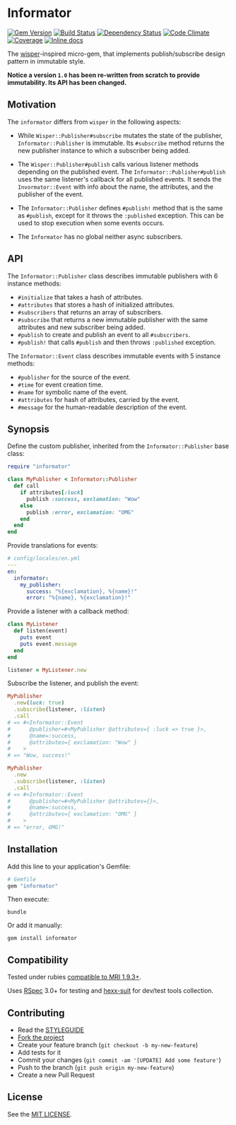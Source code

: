Informator
==========

[![Gem Version](https://img.shields.io/gem/v/informator.svg?style=flat)][gem]
[![Build Status](https://img.shields.io/travis/nepalez/informator/master.svg?style=flat)][travis]
[![Dependency Status](https://img.shields.io/gemnasium/nepalez/informator.svg?style=flat)][gemnasium]
[![Code Climate](https://img.shields.io/codeclimate/github/nepalez/informator.svg?style=flat)][codeclimate]
[![Coverage](https://img.shields.io/coveralls/nepalez/informator.svg?style=flat)][coveralls]
[![Inline docs](http://inch-ci.org/github/nepalez/informator.svg)][inch]

[codeclimate]: https://codeclimate.com/github/nepalez/informator
[coveralls]: https://coveralls.io/r/nepalez/informator
[gem]: https://rubygems.org/gems/informator
[gemnasium]: https://gemnasium.com/nepalez/informator
[travis]: https://travis-ci.org/nepalez/informator
[inch]: https://inch-ci.org/github/nepalez/informator

The [wisper]-inspired micro-gem, that implements publish/subscribe design pattern in immutable style.

**Notice a version `1.0` has been re-written from scratch to provide immutability. Its API has been changed.**

Motivation
----------

The `informator` differs from `wisper` in the following aspects:

* While `Wisper::Publisher#subscribe` mutates the state of the publisher, `Informator::Publisher` is immutable.
  Its `#subscribe` method returns the new publisher instance to which a subscriber being added.

* The `Wisper::Publisher#publish` calls various listener methods depending on the published event.
  The `Informator::Publisher#publish` uses the same listener's callback for all published events. It sends the `Invormator::Event` with info about the name, the attributes, and the publisher of the event.

* The `Informator::Publisher` defines `#publish!` method that is the same as `#publish`, except for it throws the `:published` exception.
  This can be used to stop execution when some events occurs.

* The `Informator` has no global neither async subscribers.

[wisper]: https://github.com/krisleech/wisper

API
---

The `Informator::Publisher` class describes immutable publishers with 6 instance methods:

* `#initialize` that takes a hash of attributes.
* `#attributes` that stores a hash of initialized attributes.
* `#subscribers` that returns an array of subscribers.
* `#subscribe` that returns a new immutable publisher with the same attributes and new subscriber being added.
* `#publish` to create and publish an event to all `#subscribers`.
* `#publish!` that calls `#publish` and then throws `:published` exception.

The `Informator::Event` class describes immutable events with 5 instance methods:

* `#publisher` for the source of the event.
* `#time` for event creation time.
* `#name` for symbolic name of the event.
* `#attributes` for hash of attributes, carried by the event.
* `#message` for the human-readable description of the event.

Synopsis
--------

Define the custom publisher, inherited from the `Informator::Publisher` base class:

```ruby
require "informator"

class MyPublisher < Informator::Publisher
  def call
    if attributes[:luck]
      publish :success, exclamation: "Wow"
    else
      publish :error, exclamation: "OMG"
    end
  end
end
```

Provide translations for events:

```yaml
# config/locales/en.yml
---
en:
  informator:
    my_publisher:
      success: "%{exclamation}, %{name}!"
      error: "%{name}, %{exclamation}!"
```

Provide a listener with a callback method:

```ruby
class MyListener
  def listen(event)
    puts event
    puts event.message
  end
end

listener = MyListener.new
```

Subscribe the listener, and publish the event:

```ruby
MyPublisher
  .new(luck: true)
  .subscribe(listener, :listen)
  .call
# => #<Informator::Event
#      @publisher=#<MyPublisher @attributes={ :luck => true }>,
#      @name=:success,
#      @attributes={ exclamation: "Wow" }
#    >
# => "Wow, success!"
```

```ruby
MyPublisher
  .new
  .subscribe(listener, :listen)
  .call
# => #<Informator::Event
#      @publisher=#<MyPublisher @attributes={}>,
#      @name=:success,
#      @attributes={ exclamation: "OMG" }
#    >
# => "error, OMG!"
```

Installation
------------

Add this line to your application's Gemfile:

```ruby
# Gemfile
gem "informator"
```

Then execute:

```
bundle
```

Or add it manually:

```
gem install informator
```

Compatibility
-------------

Tested under rubies [compatible to MRI 1.9.3+](.travis.yml).

Uses [RSpec] 3.0+ for testing and [hexx-suit] for dev/test tools collection.

[RSpec]: http://rspec.org
[hexx-suit]: https://github.com/nepalez/hexx-suit

Contributing
------------

* Read the [STYLEGUIDE](config/metrics/STYLEGUIDE)
* [Fork the project](https://github.com/nepalez/informator)
* Create your feature branch (`git checkout -b my-new-feature`)
* Add tests for it
* Commit your changes (`git commit -am '[UPDATE] Add some feature'`)
* Push to the branch (`git push origin my-new-feature`)
* Create a new Pull Request

License
-------

See the [MIT LICENSE](LICENSE).
